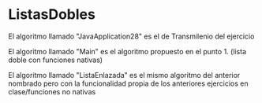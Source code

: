 # ListasDobles

El algoritmo llamado "JavaApplication28" es el de Transmilenio del ejercicio




El algoritmo llamado "Main" es el algoritmo propuesto en el punto 1. (lista doble con funciones nativas)





El algoritmo llamado "ListaEnlazada" es el mismo algoritmo del anterior nombrado pero con la funcionalidad propia de los anteriores ejercicios en clase/funciones no nativas
